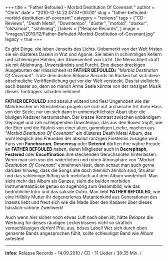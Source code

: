 +++
title = "Father Befouled - Morbid Destitution Of Covenant "
author = "Chris"
date = "2010-12-14 22:07:51+00:00"
slug = "father-befouled-morbid-destitution-of-covenant"
category = "reviews"
tags = ["CD-Reviews", "Death Metal", "Downtempo", "düster", "morbid", "obskur", "oldschool", "schleimig", ]
labels = ["Relapse Records", ]
image = "images//2010/12/Father-Befouled-Morbid-Destitution-of-Covenant.jpg"
legacy = true
+++

Es gibt Dinge, die leben Jenseits des Lichts. Unbemerkt von der Welt fristen sie ein düsteres Dasein in Wut und Agonie. Sie leben in schimmligen Kellern und schleimigen Höhlen, der Abwesenheit von Licht. Die Menschheit straft sie mit Ablehnung, Unverständnis und Furcht. Eine dieser dreckigen Ausgeburten der Hässlichkeit ist **FATHER BEFOULED**s "_Morbid Destitution Of Covenant_". Trotz dem dicken _Relapse Records_ im Rücken hat sich diese abscheuliche Veröffentlichung gut vor der Welt versteckt. Das ist vielleicht auch besser so, denn so manch Arme Seele könnte von der ranzigen Musik dieses Tonträgers schaden nehmen!

**FATHER BEFOULED** sind absolut wütend und fies! Ungehobelt wie der Mähdrescher im Streichelzoo prügeln sie sich auf archaische Art ihren Hass von der Seele, nur um sich dann in unmenschlichster Abart über die blutigen Kadaver herzumachen. Der krasse Kontrast zwischen unbändigem Geprügel und zäh schleppenden Downtempo, das aus den Boxen tropft, wie der Eiter und die Fäulnis von einer alten, gammligen Leiche, machen aus "_Morbid Destitution Of Covenant_" ein düsteres Death Metal Album, das wohl lediglich den Freunden der absolut ranzigen Finsternis zusagen wird. Fans von **Funebrarum**, **Desecresy** oder **Deteriot** dürften ihre wahre Freude an **FATHER BEFOULED** haben, deren Mitglieder auch in **Decrepitaph**, **Festered** oder **Encoffination** ihre stechenden Geruchsnoten hinterlassen.
Wenn man sich von der widerlichen und rohen Atmosphäre von "_Morbid Destitution Of Covenant_" einnehmen lässt, dann schaut man auch gerne darüber hinweg, dass die Songs alle doch ziemlich ähnlich sind, Struktur und das schleimige Riffing sich mehrfach auf dem Album wiederholt. Man sieht mehr das Album als Ganzes, sieht die beiden morbiden Instrumentalstücke genau so zugehörig zum Gesamtbild, wie das bedrohliche Intro und das sakrale Outro. Man liebt **FATHER BEFOULED**, wie eine Hillbilly Mutter ihr degeneriertes Mutantenkind aus Generationen des Inzests liebt und freut sich wie die Made über den Kadaver über dieses hässlich-schöne Zweitwerk!

Auch wenn hier sicher noch etwas Luft nach oben ist, hätte _Relapse_ die Werbung für dieses räudigen Leckerbissens nicht so sträflich vernachlässigen dürfen! Pfui, aus, böses Label! Wer sich durch oben genannte Bands angesprochen fühlt, sollte schleunigst Band wie Album antesten!





---
**Infos:**
Relapse Records - 14.09.2010 / 
CD - 11 Lieder / 38:35 Min. / 
